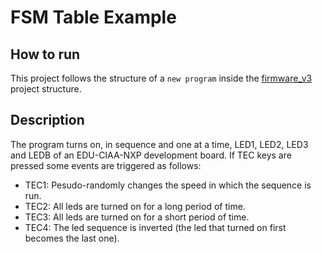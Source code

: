 # FSM Table Example

## How to run
This project follows the structure of a `new program` inside the [firmware_v3](https://github.com/epernia/firmware_v3/) project structure.

## Description
The program turns on, in sequence and one at a time, LED1, LED2, LED3 and LEDB of an EDU-CIAA-NXP development board.
If TEC keys are pressed some events are triggered as follows:
- TEC1: Pesudo-randomly changes the speed in which the sequence is run.
- TEC2: All leds are turned on for a long period of time.
- TEC3: All leds are turned on for a short period of time.
- TEC4: The led sequence is inverted (the led that turned on first becomes the last one).
